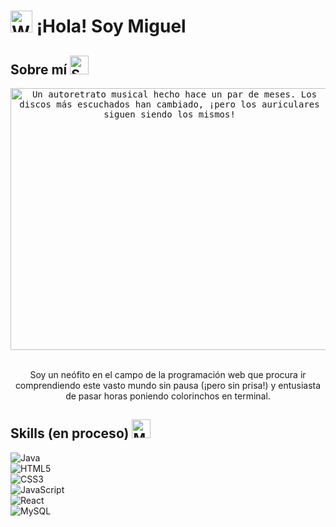 # <img src="https://raw.githubusercontent.com/Tarikul-Islam-Anik/Animated-Fluent-Emojis/master/Emojis/Hand%20gestures/Waving%20Hand.png" alt="Waving Hand" width="35" height="35" /> ¡Hola! Soy Miguel 

## Sobre mí <img src="https://raw.githubusercontent.com/Tarikul-Islam-Anik/Animated-Fluent-Emojis/master/Emojis/Animals/Snail.png" alt="Snail" width="30" height="30" />

<div align="center">
  <kbd align="center">
    <img src="https://github.com/miguellrp/miguellrp/assets/128045563/0b0f81e8-de32-4205-9519-9ef9758162b3)" alt="Un autoretrato musical hecho hace un par de meses. Los discos más escuchados han cambiado, ¡pero los auriculares siguen siendo los mismos!" width="509" height="419"/>
  </kbd>
</div>
  
  <br>  
  
<p align="center">Soy un neófito en el campo de la programación web que procura ir comprendiendo este vasto mundo sin pausa (¡pero sin prisa!) y entusiasta de pasar horas poniendo colorinchos en terminal.</p>


## Skills (en proceso) <img src="https://raw.githubusercontent.com/Tarikul-Islam-Anik/Animated-Fluent-Emojis/master/Emojis/People/Man%20Technologist.png" alt="Man Technologist" width="30" height="30" />
![Java](https://img.shields.io/badge/java-%23ED8B00.svg?style=for-the-badge&logo=openjdk&logoColor=white)  
![HTML5](https://img.shields.io/badge/HTML5-E34F26?style=for-the-badge&logo=html5&logoColor=white)  
![CSS3](https://img.shields.io/badge/CSS3-1572B6?style=for-the-badge&logo=css3&logoColor=white)  
![JavaScript](https://img.shields.io/badge/JavaScript-323330?style=for-the-badge&logo=javascript&logoColor=F7DF1E)  
![React](https://img.shields.io/badge/react-%2320232a.svg?style=for-the-badge&logo=react&logoColor=%2361DAFB)  
![MySQL](https://img.shields.io/badge/MySQL-005C84?style=for-the-badge&logo=mysql&logoColor=white)  
